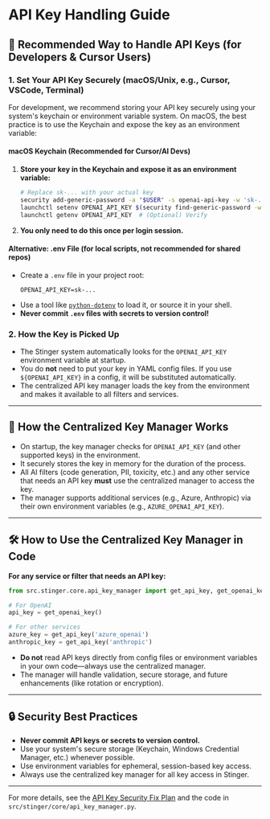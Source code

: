 # API Key Handling Guide

## 🔑 Recommended Way to Handle API Keys (for Developers & Cursor Users)

### 1. **Set Your API Key Securely (macOS/Unix, e.g., Cursor, VSCode, Terminal)**

For development, we recommend storing your API key securely using your system's keychain or environment variable system. On macOS, the best practice is to use the Keychain and expose the key as an environment variable:

#### **macOS Keychain (Recommended for Cursor/AI Devs)**

1. **Store your key in the Keychain and expose it as an environment variable:**

    ```bash
    # Replace sk-... with your actual key
    security add-generic-password -a "$USER" -s openai-api-key -w 'sk-...'
    launchctl setenv OPENAI_API_KEY $(security find-generic-password -w -s openai-api-key)
    launchctl getenv OPENAI_API_KEY  # (Optional) Verify
    ```

2. **You only need to do this once per login session.**

#### **Alternative: .env File (for local scripts, not recommended for shared repos)**

- Create a `.env` file in your project root:
    ```env
    OPENAI_API_KEY=sk-...
    ```
- Use a tool like [`python-dotenv`](https://pypi.org/project/python-dotenv/) to load it, or source it in your shell.
- **Never commit `.env` files with secrets to version control!**

### 2. **How the Key is Picked Up**

- The Stinger system automatically looks for the `OPENAI_API_KEY` environment variable at startup.
- You do **not** need to put your key in YAML config files. If you use `${OPENAI_API_KEY}` in a config, it will be substituted automatically.
- The centralized API key manager loads the key from the environment and makes it available to all filters and services.

---

## 🏢 **How the Centralized Key Manager Works**

- On startup, the key manager checks for `OPENAI_API_KEY` (and other supported keys) in the environment.
- It securely stores the key in memory for the duration of the process.
- All AI filters (code generation, PII, toxicity, etc.) and any other service that needs an API key **must** use the centralized manager to access the key.
- The manager supports additional services (e.g., Azure, Anthropic) via their own environment variables (e.g., `AZURE_OPENAI_API_KEY`).

---

## 🛠️ **How to Use the Centralized Key Manager in Code**

**For any service or filter that needs an API key:**

```python
from src.stinger.core.api_key_manager import get_api_key, get_openai_key

# For OpenAI
api_key = get_openai_key()

# For other services
azure_key = get_api_key('azure_openai')
anthropic_key = get_api_key('anthropic')
```

- **Do not** read API keys directly from config files or environment variables in your own code—always use the centralized manager.
- The manager will handle validation, secure storage, and future enhancements (like rotation or encryption).

---

## 🔒 **Security Best Practices**

- **Never commit API keys or secrets to version control.**
- Use your system's secure storage (Keychain, Windows Credential Manager, etc.) whenever possible.
- Use environment variables for ephemeral, session-based key access.
- Always use the centralized key manager for all key access in Stinger.

---

For more details, see the [API Key Security Fix Plan](../plans/API_Key_Security_Fix_Plan.md) and the code in `src/stinger/core/api_key_manager.py`. 